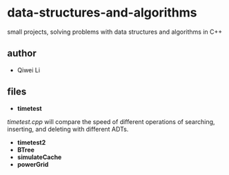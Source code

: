 # data-structures-and-algorithms
small projects, solving problems with data structures and algorithms in C++ 

## author
* Qiwei Li

## files
* __timetest__
 
 _timetest.cpp_ will compare the speed of different operations of searching, inserting, and deleting with different ADTs.
 
* __timetest2__
* __BTree__
* __simulateCache__
* __powerGrid__